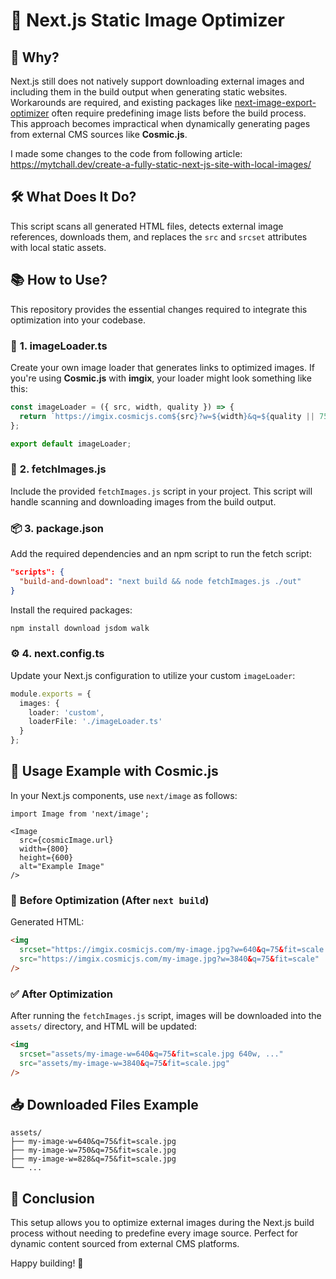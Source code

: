 # 📸 **Next.js Static Image Optimizer**

## 🚀 **Why?**
Next.js still does not natively support downloading external images and including them in the build output when generating static websites. Workarounds are required, and existing packages like [next-image-export-optimizer](https://github.com/Niels-IO/next-image-export-optimizer) often require predefining image lists before the build process. This approach becomes impractical when dynamically generating pages from external CMS sources like **Cosmic.js**.

I made some changes to the code from following article: https://mytchall.dev/create-a-fully-static-next-js-site-with-local-images/

## 🛠️ **What Does It Do?**
This script scans all generated HTML files, detects external image references, downloads them, and replaces the `src` and `srcset` attributes with local static assets.

## 📚 **How to Use?**
This repository provides the essential changes required to integrate this optimization into your codebase.

### 📄 **1. imageLoader.ts**
Create your own image loader that generates links to optimized images. If you're using **Cosmic.js** with **imgix**, your loader might look something like this:

```ts
const imageLoader = ({ src, width, quality }) => {
  return `https://imgix.cosmicjs.com${src}?w=${width}&q=${quality || 75}&fit=scale`;
};

export default imageLoader;
```

### 📄 **2. fetchImages.js**
Include the provided `fetchImages.js` script in your project. This script will handle scanning and downloading images from the build output.

### 📦 **3. package.json**
Add the required dependencies and an npm script to run the fetch script:

```json
"scripts": {
  "build-and-download": "next build && node fetchImages.js ./out"
}
```

Install the required packages:
```sh
npm install download jsdom walk
```

### ⚙️ **4. next.config.ts**
Update your Next.js configuration to utilize your custom `imageLoader`:

```ts
module.exports = {
  images: {
    loader: 'custom',
    loaderFile: './imageLoader.ts'
  }
};
```

## 🌟 **Usage Example with Cosmic.js**
In your Next.js components, use `next/image` as follows:

```tsx
import Image from 'next/image';

<Image
  src={cosmicImage.url}
  width={800}
  height={600}
  alt="Example Image"
/>
```

### 🔄 **Before Optimization (After `next build`)**
Generated HTML:
```html
<img
  srcset="https://imgix.cosmicjs.com/my-image.jpg?w=640&q=75&fit=scale 640w, ..."
  src="https://imgix.cosmicjs.com/my-image.jpg?w=3840&q=75&fit=scale"
/>
```

### ✅ **After Optimization**
After running the `fetchImages.js` script, images will be downloaded into the `assets/` directory, and HTML will be updated:

```html
<img
  srcset="assets/my-image-w=640&q=75&fit=scale.jpg 640w, ..."
  src="assets/my-image-w=3840&q=75&fit=scale.jpg"
/>
```

## 📥 **Downloaded Files Example**
```
assets/
├── my-image-w=640&q=75&fit=scale.jpg
├── my-image-w=750&q=75&fit=scale.jpg
├── my-image-w=828&q=75&fit=scale.jpg
└── ...
```

## 🎯 **Conclusion**
This setup allows you to optimize external images during the Next.js build process without needing to predefine every image source. Perfect for dynamic content sourced from external CMS platforms.

Happy building! 🚀

